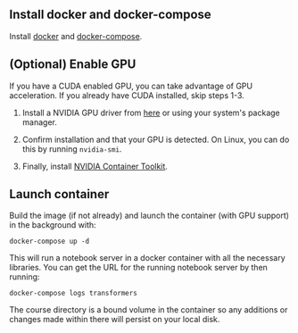
## Install docker and docker-compose

Install [docker](https://www.docker.com/) and [docker-compose](https://docs.docker.com/compose/install/).

## (Optional) Enable GPU

If you have a CUDA enabled GPU, you can take advantage of GPU acceleration. If you already have CUDA installed, skip steps 1-3.

1. Install a NVIDIA GPU driver from [here](https://www.nvidia.com/download/index.aspx?lang=en-us) or using your system's package manager.

2. Confirm installation and that your GPU is detected. On Linux, you can do this by running `nvidia-smi`.

3. Finally, install [NVIDIA Container Toolkit](https://github.com/NVIDIA/nvidia-docker).

## Launch container

Build the image (if not already) and launch the container (with GPU support) in the background with:

`docker-compose up -d`

This will run a notebook server in a docker container with all the necessary libraries. You can get the URL for the running notebook server by then running:

`docker-compose logs transformers`

The course directory is a bound volume in the container so any additions or changes made within there will persist on your local disk.

